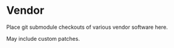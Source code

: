 # Vendor

Place git submodule checkouts of various vendor software here.

May include custom patches.

